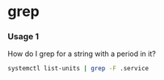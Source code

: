 # grep

### Usage 1
How do I grep for a string with a period in it?

```bash
systemctl list-units | grep -F .service
```

